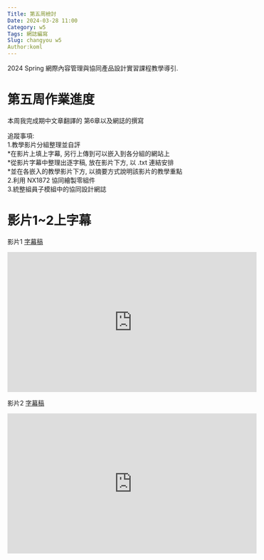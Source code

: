 ```yaml
---
Title: 第五周檢討 
Date: 2024-03-28 11:00
Category: w5
Tags: 網誌編寫
Slug: changyou w5
Author:koml
---
```


2024 Spring 網際內容管理與協同產品設計實習課程教學導引.

<!-- PELICAN_END_SUMMARY -->

# 第五周作業進度
本周我完成期中文章翻譯的 第6章以及網誌的撰寫

追蹤事項:<br>
1.教學影片分組整理並自評<br>
*在影片上填上字幕, 另行上傳到可以嵌入到各分組的網站上<br>
*從影片字幕中整理出逐字稿, 放在影片下方, 以 .txt 連結安排<br>
*並在各嵌入的教學影片下方, 以摘要方式說明該影片的教學重點<br>
2.利用 NX1872 協同繪製零組件<br>
3.統整組員子模組中的協同設計網誌<br>

# 影片1~2上字幕
影片1
[字幕稿](https://github.com/Changyou41123220/cd2024/files/14784743/1.txt)
<iframe width="560" height="315" src="https://www.youtube.com/embed/Wd_KVFVZHmw?si=Tt02_MIcBG8IJEbm" title="YouTube video player" frameborder="0" allow="accelerometer; autoplay; clipboard-write; encrypted-media; gyroscope; picture-in-picture; web-share" referrerpolicy="strict-origin-when-cross-origin" allowfullscreen></iframe>

影片2
[字幕稿](https://github.com/Changyou41123220/cd2024/files/14784861/2.txt)
<iframe width="560" height="315" src="https://www.youtube.com/embed/tSjwhVKyrb0?si=ewhDv_wVkpDFXZdM" title="YouTube video player" frameborder="0" allow="accelerometer; autoplay; clipboard-write; encrypted-media; gyroscope; picture-in-picture; web-share" referrerpolicy="strict-origin-when-cross-origin" allowfullscreen></iframe>

